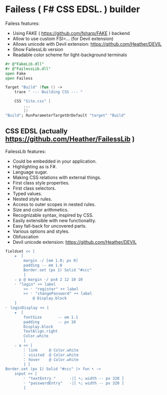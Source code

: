 ﻿Failess ( F# CSS EDSL. ) builder
================================

Failess features:

 - Using FAKE ( https://github.com/fsharp/FAKE ) backend
 - Allow to use custom FSI=... (for Devil extension)
 - Allows unicode with Devil extension: https://github.com/Heather/DEVIL
 - Show FailessLib version
 - Readable color scheme for light-background terminals

``` fsharp
#r @"FakeLib.dll"
#r @"FailessLib.dll"
open Fake
open Failess

Target "Build" (fun () -> 
    trace " --- Building CSS --- "

    CSS "Site.css" [
        ...
        ])
"Build"; RunParameterTargetOrDefault "target" "Build"
```

CSS EDSL <embedded domain specific language> (actually https://github.com/Heather/FailessLib )
----------------------------------------------------------------------------------------------

FailessLib features:

 - Could be embedded in your application.
 - Highlighting as is F#.
 - Language sugar.
 - Making CSS relations with external things.
 - First class style properties.
 - First class selectors.
 - Typed values.
 - Nested style rules.
 - Access to outer scopes in nested rules.
 - Size and color arithmetics.
 - Recognizable syntax, inspired by CSS.
 - Easily extensible with new functionality.
 - Easy fall-back for uncovered parts.
 - Various options and styles.
 - Obfuscation
 - Devil unicode extension: https://github.com/Heather/DEVIL

``` fsharp
fieldset << [
    ★  [    
        margin -/ [em 1.0; px 0]
        padding -- em 1.0
        Border.set (px 1) Solid "#ccc" 
        ]
    ☆ p @ margin -/ px4 2 12 10 10
    ⠂ "login" ++ label 
        >< ⠂ "register" ++ label 
        >< ⠂ "changePassword" ++ label 
            @ Display.block 
    ]
⠂ loginDisplay << [
    ★  [
        fontSize       -- em 1.1
        padding        -- px 10
        Display.block
        TextAlign.right
        Color.white 
        ]
    ☆ a << [
        ⠅ link     @ Color.white
        ⠅ visited  @ Color.white
        ⠅ hover    @ Color.white
        ] ]
Border.set (px 1) Solid "#ccc" |> fun ➷ ->
    input << [
        ⠂ "textEntry "      -|[ ➷; width -- px 320 ]
        ⠂ "passwordEntry"   -|[ ➷; width -- px 320 ]
        ]
```

